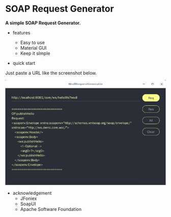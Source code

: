 # SOAP Request Generator

**A simple SOAP Request Generator.**

- features
  - Easy to use
  - Material GUI
  - Keep it sImple

- quick start

Just paste a URL like the screenshot below.

![screenshot](assets/screenshot.png)

- acknowledgement
  - JFoniex
  - SoapUI
  - Apache Software Foundation